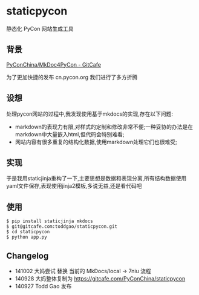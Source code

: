 # staticpycon
静态化 PyCon 网站生成工具

## 背景
[PyConChina/MkDoc4PyCon - GitCafe](https://gitcafe.com/PyConChina/MkDoc4PyCon/blob/master/README.md)

为了更加快捷的发布 cn.pycon.org 我们进行了多方折腾

## 设想
处理pycon网站的过程中,我发现使用基于mkdocs的实现,存在以下问题:

- markdown的表现力有限,对样式的定制和修改非常不便;一种妥协的办法是在markdown中大量嵌入html,但代码会特别难看;
- 网站内容有很多重复的结构化数据,使用markdown处理它们也很难受;

## 实现
于是我用staticjinja重构了一下,主要思想是数据和表现分离,所有结构数据使用yaml文件保存,表现使用jinja2模板,多说无益,还是看代码吧

## 使用

    $ pip install staticjinja mkdocs
    $ git@gitcafe.com:toddgao/staticpycon.git
    $ cd staticpycon
    $ python app.py



## Changelog

- 141002 大妈尝试 替换 当前的 MkDocs/local -> 7niu 流程
- 140928 大妈整体复制为 https://gitcafe.com/PyConChina/staticpycon
- 140927 Todd Gao 发布
